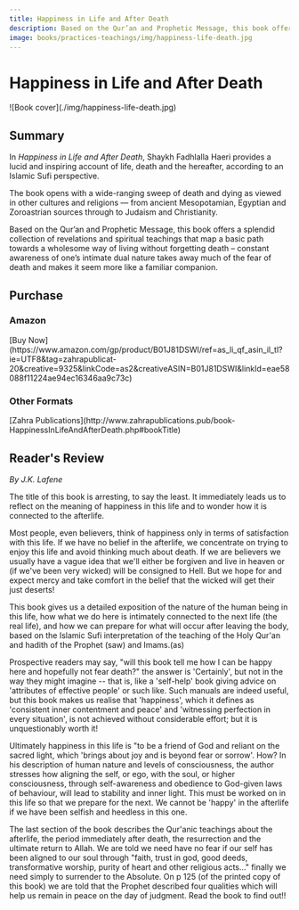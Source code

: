 ```yaml
---
title: Happiness in Life and After Death
description: Based on the Qur’an and Prophetic Message, this book offers a splendid collection of revelations and spiritual teachings that map a basic path towards a wholesome way of living without forgetting death.
image: books/practices-teachings/img/happiness-life-death.jpg
---
```


# Happiness in Life and After Death

<div markdown="1" class="cover-image">
![Book cover](./img/happiness-life-death.jpg)
</div>

## Summary

In _Happiness in Life and After Death_, Shaykh Fadhlalla Haeri provides a lucid and inspiring account of life, death and the hereafter, according to an Islamic Sufi perspective.

The book opens with a wide-ranging sweep of death and dying as viewed in other cultures and religions — from ancient Mesopotamian, Egyptian and Zoroastrian sources through to Judaism and Christianity.

Based on the Qur’an and Prophetic Message, this book offers a splendid collection of revelations and spiritual teachings that map a basic path towards a wholesome way of living without forgetting death – constant awareness of one’s intimate dual nature takes away much of the fear of death and makes it seem more like a familiar companion.

## Purchase

### Amazon

<div markdown="3" class="purchase-link">
[Buy Now](https://www.amazon.com/gp/product/B01J81DSWI/ref=as_li_qf_asin_il_tl?ie=UTF8&tag=zahrapublicat-20&creative=9325&linkCode=as2&creativeASIN=B01J81DSWI&linkId=eae58088f11224ae94ec16346aa9c73c)
</div>

### Other Formats

<div markdown="3" class="purchase-link">
[Zahra Publications](http://www.zahrapublications.pub/book-HappinessInLifeAndAfterDeath.php#bookTitle)
</div>

## Reader's Review

_By J.K. Lafene_

The title of this book is arresting, to say the least. It immediately leads us to reflect on the meaning of happiness in this life and to wonder how it is connected to the afterlife.

Most people, even believers, think of happiness only in terms of satisfaction with this life. If we have no belief in the afterlife, we concentrate on trying to enjoy this life and avoid thinking much about death. If we are believers we usually have a vague idea that we'll either be forgiven and live in heaven or (if we've been very wicked) will be consigned to Hell. But we hope for and expect mercy and take comfort in the belief that the wicked will get their just deserts!

This book gives us a detailed exposition of the nature of the human being in this life, how what we do here is intimately connected to the next life (the real life), and how we can prepare for what will occur after leaving the body, based on the Islamic Sufi interpretation of the teaching of the Holy Qur'an and hadith of the Prophet (saw) and Imams.(as)

Prospective readers may say, "will this book tell me how I can be happy here and hopefully not fear death?" the answer is 'Certainly', but not in the way they might imagine -- that is, like a 'self-help' book giving advice on 'attributes of effective people' or such like. Such manuals are indeed useful, but this book makes us realise that 'happiness', which it defines as 'consistent inner contentment and peace' and 'witnessing perfection in every situation', is not achieved without considerable effort; but it is unquestionably worth it!

Ultimately happiness in this life is "to be a friend of God and reliant on the sacred light, which 'brings about joy and is beyond fear or sorrow'. How? In his description of human nature and levels of consciousness, the author stresses how aligning the self, or ego, with the soul, or higher consciousness, through self-awareness and obedience to God-given laws of behaviour, will lead to stability and inner light. This must be worked on in this life so that we prepare for the next. We cannot be 'happy' in the afterlife if we have been selfish and heedless in this one.

The last section of the book describes the Qur'anic teachings about the afterlife, the period immediately after death, the resurrection and the ultimate return to Allah. We are told we need have no fear if our self has been aligned to our soul through "faith, trust in god, good deeds, transformative worship, purity of heart and other religious acts..." finally we need simply to surrender to the Absolute. On p 125 (of the printed copy of this book) we are told that the Prophet described four qualities which will help us remain in peace on the day of judgment. Read the book to find out!! 